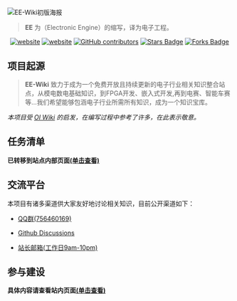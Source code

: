 # 

![EE-Wiki初版海报](https://s2.loli.net/2021/12/20/JOyzS3DleKQR4uc.jpg)

> **EE** 为（Electronic Engine）的缩写，译为电子工程。

<div align="center">
<a href="https://github.com/EE-Wiki/EE-Wiki/blob/main/README-en.md"><img src="https://img.shields.io/badge/README-EN-pink?style=flat-square" alt="website"/></a>
<a href="https://creativecommons.org/licenses/by-nc-sa/4.0/"><img src="https://img.shields.io/badge/license-BY--NC--SA_4.0-green?style=flat-square" alt="website"/></a>
<a href="https://github.com/EE-Wiki/EE-Wiki/graphs/contributors"><img alt="GitHub contributors" src="https://img.shields.io/github/contributors/EE-Wiki/EE-Wiki?color=2b9348&style=flat-square"></a>
<a href="https://github.com/EE-Wiki/EE-Wiki/stargazers"><img alt="Stars Badge" src="https://img.shields.io/github/stars/EE-Wiki/EE-Wiki?style=flat-square&color=ffb700"></a>
<a href="https://github.com/EE-Wiki/EE-Wiki/network/members"><img alt="Forks Badge" src="https://img.shields.io/github/forks/EE-Wiki/EE-Wiki?style=flat-square&color=8742b1"></a>

</div>

## 项目起源

> **EE-Wiki** 致力于成为一个免费开放且持续更新的电子行业相关知识整合站点，从模电数电基础知识，到FPGA开发、嵌入式开发,再到电赛、智能车赛等...我们希望能够包涵电子行业所需所有知识，成为一个知识宝库。

*本项目受 [OI Wiki](https://oi-wiki.org/) 的启发，在编写过程中参考了许多，在此表示敬意。*

## 任务清单

**已转移到站点内部页面[(单击查看)](https://eewiki.lwantaoo.xyz/intro/ToDoList/)**

## 交流平台

本项目有诸多渠道供大家友好地讨论相关知识，目前公开渠道如下：

- [QQ群(756460169)](https://jq.qq.com/?_wv=1027&k=ex93ZPGh)

- [Github Discussions](https://github.com/EE-Wiki/EE-Wiki/discussions)

- [站长邮箱(工作日9am-10pm)](mailto:aokivan@qq.com)

## 参与建设

**具体内容请查看站内页面[(单击查看)](https://eewiki.lwantaoo.xyz/intro/contribute/)**

